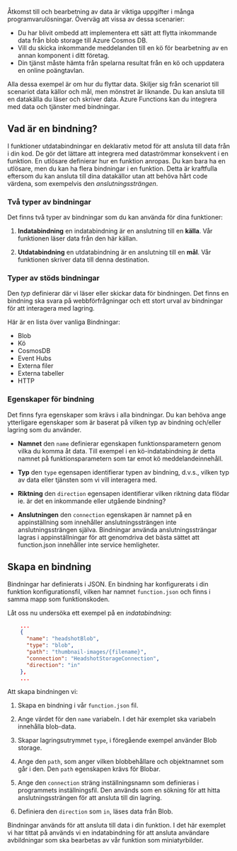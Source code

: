 Åtkomst till och bearbetning av data är viktiga uppgifter i många programvarulösningar. Överväg att vissa av dessa scenarier:

* Du har blivit ombedd att implementera ett sätt att flytta inkommande data från blob storage till Azure Cosmos DB.
* Vill du skicka inkommande meddelanden till en kö för bearbetning av en annan komponent i ditt företag.
* Din tjänst måste hämta från spelarna resultat från en kö och uppdatera en online poängtavlan.

Alla dessa exempel är om hur du flyttar data. Skiljer sig från scenariot till scenariot data källor och mål, men mönstret är liknande. Du kan ansluta till en datakälla du läser och skriver data. Azure Functions kan du integrera med data och tjänster med bindningar. 

## <a name="what-is-a-binding"></a>Vad är en bindning?

I funktioner utdatabindningar en deklarativ metod för att ansluta till data från i din kod. De gör det lättare att integrera med dataströmmar konsekvent i en funktion. En utlösare definierar hur en funktion anropas. Du kan bara ha en utlösare, men du kan ha flera bindningar i en funktion. Detta är kraftfulla eftersom du kan ansluta till dina datakällor utan att behöva hårt code värdena, som exempelvis den *anslutningssträngen*.

### <a name="two-kinds-of-bindings"></a>Två typer av bindningar

Det finns två typer av bindningar som du kan använda för dina funktioner:

1. **Indatabindning** en indatabindning är en anslutning till en **källa**. Vår funktionen läser data från den här källan.

1. **Utdatabindning** en utdatabindning är en anslutning till en **mål**. Vår funktionen skriver data till denna destination.

### <a name="types-of-supported-bindings"></a>Typer av stöds bindningar

Den *typ* definierar där vi läser eller skickar data för bindningen. Det finns en bindning ska svara på webbförfrågningar och ett stort urval av bindningar för att interagera med lagring.

Här är en lista över vanliga Bindningar:
- Blob
- Kö
- CosmosDB
- Event Hubs
- Externa filer
- Externa tabeller
- HTTP

### <a name="binding-properties"></a>Egenskaper för bindning

Det finns fyra egenskaper som krävs i alla bindningar. Du kan behöva ange ytterligare egenskaper som är baserat på vilken typ av bindning och/eller lagring som du använder.

- **Namnet** den `name` definierar egenskapen funktionsparametern genom vilka du komma åt data. Till exempel i en kö-indatabindning är detta namnet på funktionsparametern som tar emot kö meddelandeinnehåll. 

- **Typ** den `type` egensapen identifierar typen av bindning, d.v.s., vilken typ av data eller tjänsten som vi vill interagera med.

- **Riktning** den `direction` egensapen identifierar vilken riktning data flödar ie. är det en inkommande eller utgående bindning?

- **Anslutningen** den `connection` egenskapen är namnet på en appinställning som innehåller anslutningssträngen inte anslutningssträngen själva. Bindningar använda anslutningssträngar lagras i appinställningar för att genomdriva det bästa sättet att function.json innehåller inte service hemligheter.

## <a name="create-a-binding"></a>Skapa en bindning

Bindningar har definierats i JSON. En bindning har konfigurerats i din funktion konfigurationsfil, vilken har namnet `function.json` och finns i samma mapp som funktionskoden.

 Låt oss nu undersöka ett exempel på en *indatabindning*:

```json
    ...
    {
      "name": "headshotBlob",
      "type": "blob",
      "path": "thumbnail-images/{filename}",
      "connection": "HeadshotStorageConnection",
      "direction": "in"
    },
    ...
```

Att skapa bindningen vi:

1. Skapa en bindning i vår `function.json` fil.

1. Ange värdet för den `name` variabeln. I det här exemplet ska variabeln innehålla blob-data.

1. Skapar lagringsutrymmet `type`, i föregående exempel använder Blob storage.

1. Ange den `path`, som anger vilken blobbehållare och objektnamnet som går i den. Den `path` egenskapen krävs för Blobar.

1. Ange den `connection` sträng inställningsnamn som definieras i programmets inställningsfil. Den används som en sökning för att hitta anslutningssträngen för att ansluta till din lagring.

1. Definiera den `direction` som `in`, läses data från Blob.

Bindningar används för att ansluta till data i din funktion. I det här exemplet vi har tittat på används vi en indatabindning för att ansluta användare avbildningar som ska bearbetas av vår funktion som miniatyrbilder.